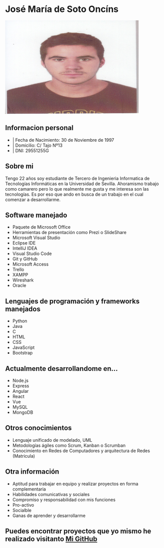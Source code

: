 # José María de Soto Oncíns

<img src="https://raw.githubusercontent.com/PepeDeSoto/Curriculum/main/imagen.png" style="width: 428px; height: 300px; position: center" >


## Informacion personal

+ | Fecha de Nacimiento: 30 de Noviembre de 1997 <br>
+ | Domicilio: C/ Tajo Nº13
+ | DNI: 29551255G 

## Sobre mi

Tengo 22 años soy estudiante de Tercero de Ingenieria Informatica de Tecnologías Informáticas en la Universidad de Sevilla. Ahoramismo trabajo como camarero pero lo que realmente me gusta y me interesa son las tecnologías. Es por eso que ando en busca de un trabajo en el cual comenzar a desarrollarme.

## Software manejado

+ Paquete de Microsoft Office
+ Herramientas de presentación como Prezi o SlideShare
+ Microsoft Visual Studio
+ Eclipse IDE
+ IntelliJ IDEA
+ Visual Studio Code
+ Git y GitHub
+ Microsoft Access
+ Trello
+ XAMPP
+ Wireshark
+ Oracle

## Lenguajes de programación y frameworks manejados
+ Python
+ Java
+ C
+ HTML
+ CSS
+ JavaScript
+ Bootstrap

## Actualmente desarrollandome en...

+ Node.js
+ Express
+ Angular
+ React
+ Vue
+ MySQL
+ MongoDB

## Otros conocimientos

+ Lenguaje unificado de modelado, UML
+ Metodologías ágiles como Scrum, Kanban o Scrumban
+ Conocimiento en Redes de Computadores y arquitectura de Redes (Matricula)

## Otra información

+ Aptitud para trabajar en equipo y realizar proyectos en forma complementaria
+ Habilidades comunicativas y sociales
+ Compromiso y responsabilidad con mis funciones
+ Pro-activo
+ Socialble
+ Ganas de aprender y desarrollarme

## Puedes encontrar proyectos que yo mismo he realizado visitanto [Mi GitHub](https://github.com/PepeDeSoto?tab=repositories)
